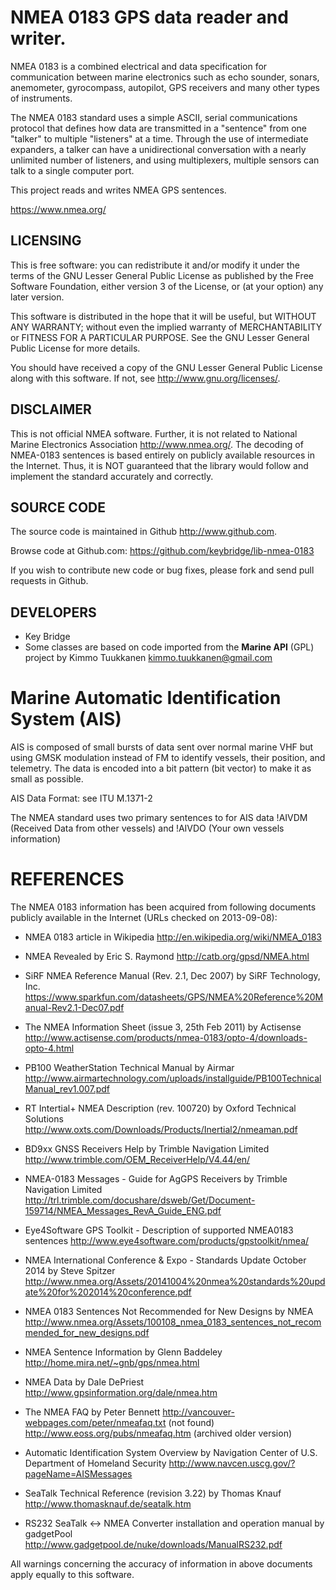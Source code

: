 # NMEA 0183 GPS data reader and writer.

NMEA 0183 is a combined electrical and data specification for communication between marine electronics such as
echo sounder, sonars, anemometer, gyrocompass, autopilot, GPS receivers and many other types of instruments.

The NMEA 0183 standard uses a simple ASCII, serial communications protocol that defines how data are
transmitted in a "sentence" from one "talker" to multiple "listeners" at a time. Through the use of intermediate
expanders, a talker can have a unidirectional conversation with a nearly unlimited number of listeners, and using
multiplexers, multiple sensors can talk to a single computer port.

This project reads and writes NMEA GPS sentences.

https://www.nmea.org/

## LICENSING

This is free software: you can redistribute it and/or modify it
under the terms of the GNU Lesser General Public License as published by the
Free Software Foundation, either version 3 of the License, or (at your
option) any later version.

This software is distributed in the hope that it will be useful, but
WITHOUT ANY WARRANTY; without even the implied warranty of MERCHANTABILITY or
FITNESS FOR A PARTICULAR PURPOSE. See the GNU Lesser General Public License
for more details.

You should have received a copy of the GNU Lesser General Public License
along with this software. If not, see <http://www.gnu.org/licenses/>.

## DISCLAIMER

This is not official NMEA software. Further, it is not related to
National Marine Electronics Association <http://www.nmea.org/>. The decoding of
NMEA-0183 sentences is based entirely on publicly available resources in the
Internet. Thus, it is NOT guaranteed that the library would follow and implement
the standard accurately and correctly.

## SOURCE CODE

The source code is maintained in Github <http://www.github.com>.

Browse code at Github.com: <https://github.com/keybridge/lib-nmea-0183>

If you wish to contribute new code or bug fixes, please fork and send pull requests in Github.

## DEVELOPERS

 * Key Bridge
 * Some classes are based on code imported from the **Marine API** (GPL) project by Kimmo Tuukkanen <kimmo.tuukkanen@gmail.com>

# Marine Automatic Identification System (AIS)

AIS is composed of small bursts of data sent over normal marine VHF but using GMSK modulation instead of FM to identify vessels, their position, and telemetry. The data is encoded into a bit pattern (bit vector) to make it as small as possible.

AIS Data Format: see ITU M.1371-2 

 The NMEA standard uses two primary sentences to for AIS data !AIVDM (Received Data from other vessels) and !AIVDO (Your own vessels information)


# REFERENCES

The NMEA 0183 information has been acquired from following documents publicly available in the Internet (URLs checked on 2013-09-08):

 * NMEA 0183 article in Wikipedia
   <http://en.wikipedia.org/wiki/NMEA_0183>

 * NMEA Revealed by Eric S. Raymond
   <http://catb.org/gpsd/NMEA.html>

 * SiRF NMEA Reference Manual (Rev. 2.1, Dec 2007) by SiRF Technology, Inc.
   <https://www.sparkfun.com/datasheets/GPS/NMEA%20Reference%20Manual-Rev2.1-Dec07.pdf>

 * The NMEA Information Sheet (issue 3, 25th Feb 2011) by Actisense
   <http://www.actisense.com/products/nmea-0183/opto-4/downloads-opto-4.html>

 * PB100 WeatherStation Technical Manual by Airmar
   <http://www.airmartechnology.com/uploads/installguide/PB100TechnicalManual_rev1.007.pdf>

 * RT Intertial+ NMEA Description (rev. 100720) by Oxford Technical Solutions
   <http://www.oxts.com/Downloads/Products/Inertial2/nmeaman.pdf>

 * BD9xx GNSS Receivers Help by Trimble Navigation Limited
   <http://www.trimble.com/OEM_ReceiverHelp/V4.44/en/>

 * NMEA-0183 Messages - Guide for AgGPS Receivers by Trimble Navigation Limited
   <http://trl.trimble.com/docushare/dsweb/Get/Document-159714/NMEA_Messages_RevA_Guide_ENG.pdf>

 * Eye4Software GPS Toolkit - Description of supported NMEA0183 sentences
   <http://www.eye4software.com/products/gpstoolkit/nmea/>

 * NMEA International Conference & Expo - Standards Update October 2014 by Steve Spitzer
   <http://www.nmea.org/Assets/20141004%20nmea%20standards%20update%20for%202014%20conference.pdf>

 * NMEA 0183 Sentences Not Recommended for New Designs by NMEA
   <http://www.nmea.org/Assets/100108_nmea_0183_sentences_not_recommended_for_new_designs.pdf>

 * NMEA Sentence Information by Glenn Baddeley
   <http://home.mira.net/~gnb/gps/nmea.html>

 * NMEA Data by Dale DePriest
   <http://www.gpsinformation.org/dale/nmea.htm>

 * The NMEA FAQ by Peter Bennett
   <http://vancouver-webpages.com/peter/nmeafaq.txt> (not found)
   <http://www.eoss.org/pubs/nmeafaq.htm> (archived older version)
   
 * Automatic Identification System Overview by Navigation Center of U.S.
   Department of Homeland Security
   <http://www.navcen.uscg.gov/?pageName=AISMessages>

 * SeaTalk Technical Reference (revision 3.22) by Thomas Knauf
   <http://www.thomasknauf.de/seatalk.htm>

 * RS232 SeaTalk <-> NMEA Converter installation and operation manual by gadgetPool
   <http://www.gadgetpool.de/nuke/downloads/ManualRS232.pdf>

All warnings concerning the accuracy of information in above documents apply equally to this software.

